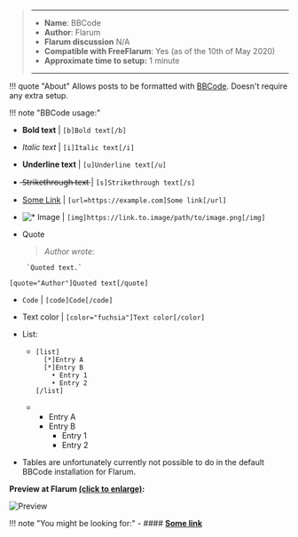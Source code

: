 > ---
> - **Name**: BBCode
> - **Author**: Flarum
> - **Flarum discussion** N/A
> - **Compatible with FreeFlarum**: Yes (as of the 10th of May 2020)
> - **Approximate time to setup:** 1 minute
>
> ---

!!! quote "About"
    Allows posts to be formatted with [BBCode](https://en.wikipedia.org/wiki/BBCode). Doesn't require any extra setup.
    
!!! note "BBCode usage:"
  - **Bold text** | `[b]Bold text[/b]`
  - *Italic text* | `[i]Italic text[/i]`
  - __Underline text__ | `[u]Underline text[/u]`
  -  ̶S̶t̶r̶i̶k̶e̶t̶h̶r̶o̶u̶g̶h̶ ̶t̶e̶x̶t̶ | `[s]Strikethrough text[/s]`
  - [Some Link](https://example.com) | `[url=https://example.com]Some link[/url]`
  - ![* Image](https://link.to.image/path/to/image.png) | `[img]https://link.to.image/path/to/image.png[/img]`
  - Quote
  
    > _Author wrote:_
    
         `Quoted text.` 
  
  `[quote="Author"]Quoted text[/quote]`
  
  - `Code` | `[code]Code[/code]`
  - Text color | `[color="fuchsia"]Text color[/color]`
  - List:
    - ```
      [list]
        [*]Entry A
        [*]Entry B
          • Entry 1
          • Entry 2
      [/list]
      ```
    -
      * Entry A
      * Entry B
        - Entry 1
        - Entry 2
        
  - Tables are unfortunately currently not possible to do in the default BBCode installation for Flarum.
  
  **Preview at Flarum [(click to enlarge)](https://cdn.discordapp.com/attachments/585143304467906581/708973649335549993/unknown.png):**
  
  ![Preview](https://cdn.discordapp.com/attachments/585143304467906581/708973649335549993/unknown.png)

!!! note "You might be looking for:"
    - #### **[Some link]()**
